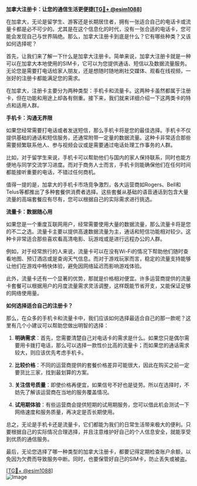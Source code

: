 **加拿大注册卡：让您的通信生活更便捷[[TG💪+ @esim1088](https://t.me/s/esim1088)]**

在加拿大，无论是留学生、游客还是长期居住者，拥有一张适合自己的电话卡或流量卡都是必不可少的。尤其是在这个信息化的时代，没有一张合适的电话卡，您可能会发现自己与世界隔绝。那么，加拿大注册卡到底是什么？它有哪些种类？又该如何选择呢？

首先，让我们来了解一下什么是加拿大注册卡。简单来说，加拿大注册卡就是一种可以在加拿大本地使用的SIM卡，它可以为您提供通话、短信以及数据流量服务。无论您是需要打电话给家人朋友，还是想随时随地刷社交媒体、观看在线视频，一张好的注册卡都能满足您的需求。

在加拿大，注册卡主要分为两种类型：手机卡和流量卡。这两种卡虽然都属于注册卡，但在功能和用途上却各有侧重。接下来，我们就来详细介绍一下这两类卡的特点和适用人群。

**手机卡：沟通无界限**

如果您经常需要打电话或者发送短信，那么手机卡将是您的最佳选择。手机卡不仅提供基础的通话和短信服务，还通常附带一定量的数据流量。这种卡非常适合那些需要频繁联系他人、参与视频会议或是需要通过电话处理工作事务的人群。

比如，对于留学生来说，手机卡可以帮助他们与国内的家人保持联系，同时也能方便地与同学交流学习进度。而对于商务人士而言，手机卡则能确保他们在任何时间都能接听重要的电话，不错过任何商机。

值得一提的是，加拿大的手机卡市场竞争激烈，各大运营商如Rogers、Bell和Telus等都推出了多种套餐供消费者选择。这些套餐从基础的语音通话到包含大量流量的高端套餐应有尽有，您可以根据自己的实际需求进行挑选。

**流量卡：数据随心用**

如果您是一个重度互联网用户，经常需要使用大量的数据流量，那么流量卡将是您的不二之选。流量卡主要以提供高速数据流量为主，通话和短信功能相对较少。这种卡非常适合那些喜欢看高清电影、玩游戏或是进行远程办公的人群。

例如，对于经常旅行的人来说，流量卡可以在没有Wi-Fi的情况下帮助他们随时查看地图、预订酒店或是查询天气信息。而对于游戏玩家而言，稳定的流量支持能够让他们在游戏中畅快体验，避免因网络延迟而影响游戏体验。

此外，流量卡还有一个显著的优势，那就是价格相对便宜。许多运营商提供的流量卡套餐可以根据用户的月度流量需求灵活调整，这样既能节省开支，又能保证足够的网络使用量。

**如何选择适合自己的注册卡？**

那么，在众多的手机卡和流量卡中，我们应该如何选择最适合自己的那一款呢？这里有几个小建议可以帮助您做出明智的选择：

1. **明确需求**：首先，您需要清楚自己对电话卡的需求是什么。如果您只是偶尔需要用卡拨打电话，那么可以选择一款性价比高的流量卡；而如果您的通话需求较大，则应该优先考虑手机卡。

2. **比较价格**：不同的运营商提供的套餐价格差异可能很大，因此在购买之前一定要货比三家，找到最划算的方案。

3. **关注信号质量**：即使价格再便宜，如果信号不好也是徒劳。所以在选择时，不妨先了解该运营商在当地的服务覆盖情况。

4. **试用期体验**：有些运营商会提供短期的试用期服务，您可以借此机会测试一下网络速度和服务质量，再决定是否长期使用。

总之，无论是手机卡还是流量卡，它们都能为我们的日常生活带来极大的便利。只要根据自己的实际情况合理选择，并且注意维护好自己的个人信息安全，就能享受到优质的通信服务。

最后，无论您选择了哪一种类型的加拿大注册卡，都要记得定期检查账户余额，以免因为欠费而导致服务中断。同时，也要保管好自己的SIM卡，防止丢失或被盗。

[[TG💪+ @esim1088](https://t.me/s/esim1088)]  
![Image](https://i.postimg.cc/4NQfJmqS/Snipaste-2025-05-13-00-14-12.png)